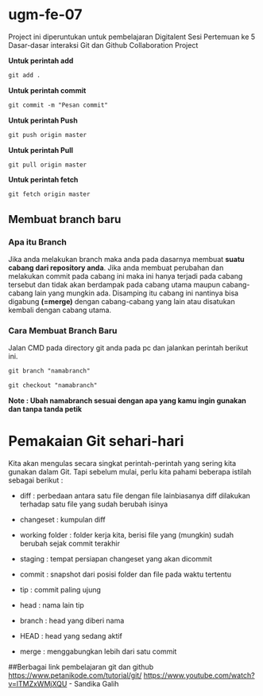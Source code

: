 # ugm-fe-07
Project ini diperuntukan untuk pembelajaran Digitalent
Sesi Pertemuan ke 5 Dasar-dasar interaksi Git dan Github Collaboration Project

**Untuk perintah add**

```markdown
git add .
```

**Untuk perintah commit**

```markdown
git commit -m "Pesan commit"
```

**Untuk perintah Push**

```markdown
git push origin master
```


**Untuk perintah Pull**

```markdown
git pull origin master
```

**Untuk perintah fetch**

```markdown
git fetch origin master
```

## Membuat branch baru

### Apa itu Branch

Jika anda melakukan branch maka anda pada dasarnya membuat **suatu cabang dari repository anda**. Jika anda membuat perubahan dan melakukan commit pada cabang ini maka ini hanya terjadi pada cabang tersebut dan tidak akan berdampak pada cabang utama maupun cabang-cabang  lain yang mungkin ada. Disamping itu cabang ini nantinya bisa digabung **(=merge)** dengan cabang-cabang yang lain atau disatukan kembali dengan cabang utama.



### Cara Membuat Branch Baru

Jalan CMD pada directory git anda pada pc dan jalankan perintah berikut ini.

```markdown
git branch "namabranch"
```

```markdown
git checkout "namabranch"
```



**Note : Ubah namabranch sesuai dengan apa yang kamu ingin gunakan dan tanpa tanda petik**

# Pemakaian Git sehari-hari

Kita akan mengulas secara singkat perintah-perintah yang sering kita gunakan dalam Git. Tapi sebelum mulai, perlu kita pahami beberapa istilah sebagai berikut :

- diff : perbedaan antara satu file dengan file lainbiasanya diff dilakukan terhadap satu file yang sudah berubah isinya

- changeset : kumpulan diff

- working folder : folder kerja kita, berisi file yang (mungkin) sudah berubah sejak commit terakhir

- staging : tempat persiapan changeset yang akan dicommit

- commit : snapshot dari posisi folder dan file pada waktu tertentu

- tip : commit paling ujung

- head : nama lain tip

- branch : head yang diberi nama

- HEAD : head yang sedang aktif

- merge : menggabungkan lebih dari satu commit


##Berbagai link pembelajaran git dan github
https://www.petanikode.com/tutorial/git/
https://www.youtube.com/watch?v=lTMZxWMjXQU - Sandika Galih

  ​